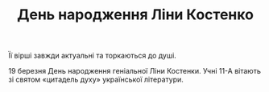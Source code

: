 ﻿---
title: День народження Ліни Костенко
---

Її вірші завжди актуальні та торкаються до душі.

19 березня День народження геніальної Ліни Костенки. Учні 11-А вітають зі святом «цитадель духу» української літератури.

<youtube id="DJHVpohFs70" />
